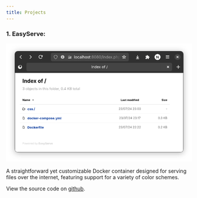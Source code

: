 ```yaml
---
title: Projects
---
```


### 1. EasyServe:
![EasyServe](easyserve.png)

A straightforward yet customizable Docker container designed for serving files over the internet, featuring support for a variety of color schemes.

View the source code on [github](https://github.com/knsrinath/easyserve).
